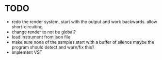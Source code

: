 # TODO

* redo the render system, start with the output and work backwards.
  allow short-circuiting
* change render to not be global?
* load instrument from json file
* make sure none of the samples start with a buffer of silence
  maybe the program should detect and warn/fix this?
* implement VST
